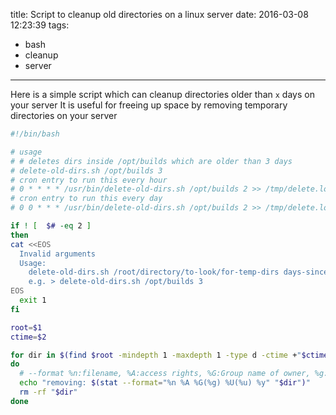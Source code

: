 title: Script to cleanup old directories on a linux server
date: 2016-03-08 12:23:39
tags:
- bash
- cleanup
- server
---

Here is a simple script which can cleanup directories older than `x` days on your server
It is useful for freeing up space by removing temporary directories on your server

~~~sh
#!/bin/bash

# usage
# # deletes dirs inside /opt/builds which are older than 3 days
# delete-old-dirs.sh /opt/builds 3
# cron entry to run this every hour
# 0 * * * * /usr/bin/delete-old-dirs.sh /opt/builds 2 >> /tmp/delete.log 2>&1
# cron entry to run this every day
# 0 0 * * * /usr/bin/delete-old-dirs.sh /opt/builds 2 >> /tmp/delete.log 2>&1

if ! [  $# -eq 2 ]
then
cat <<EOS
  Invalid arguments
  Usage:
    delete-old-dirs.sh /root/directory/to-look/for-temp-dirs days-since-last-modification
    e.g. > delete-old-dirs.sh /opt/builds 3
EOS
  exit 1
fi

root=$1
ctime=$2

for dir in $(find $root -mindepth 1 -maxdepth 1 -type d -ctime +"$ctime")
do
  # --format %n:filename, %A:access rights, %G:Group name of owner, %g: Group ID of owner, %U: User name of owner, %u: User ID of owner, %y: time of last data modification
  echo "removing: $(stat --format="%n %A %G(%g) %U(%u) %y" "$dir")"
  rm -rf "$dir"
done

~~~
